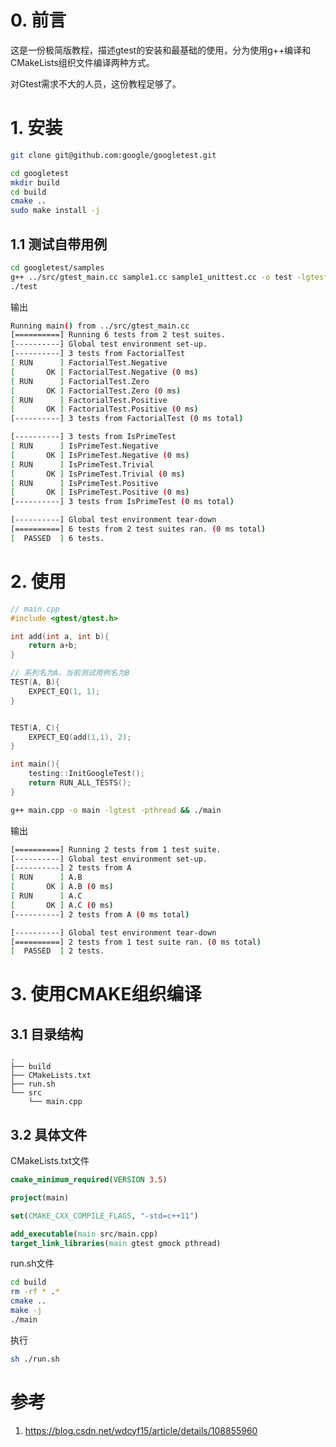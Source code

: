 # 0. 前言

这是一份极简版教程，描述gtest的安装和最基础的使用，分为使用g++编译和CMakeLists组织文件编译两种方式。

对Gtest需求不大的人员，这份教程足够了。

# 1. 安装

```bash
git clone git@github.com:google/googletest.git
```



```bash
cd googletest
mkdir build 
cd build
cmake ..
sudo make install -j
```



## 1.1 测试自带用例

```bash
cd googletest/samples
g++ ../src/gtest_main.cc sample1.cc sample1_unittest.cc -o test -lgtest -lgmock -lpthread -std=c++14
./test
```

输出

```bash
Running main() from ../src/gtest_main.cc
[==========] Running 6 tests from 2 test suites.
[----------] Global test environment set-up.
[----------] 3 tests from FactorialTest
[ RUN      ] FactorialTest.Negative
[       OK ] FactorialTest.Negative (0 ms)
[ RUN      ] FactorialTest.Zero
[       OK ] FactorialTest.Zero (0 ms)
[ RUN      ] FactorialTest.Positive
[       OK ] FactorialTest.Positive (0 ms)
[----------] 3 tests from FactorialTest (0 ms total)

[----------] 3 tests from IsPrimeTest
[ RUN      ] IsPrimeTest.Negative
[       OK ] IsPrimeTest.Negative (0 ms)
[ RUN      ] IsPrimeTest.Trivial
[       OK ] IsPrimeTest.Trivial (0 ms)
[ RUN      ] IsPrimeTest.Positive
[       OK ] IsPrimeTest.Positive (0 ms)
[----------] 3 tests from IsPrimeTest (0 ms total)

[----------] Global test environment tear-down
[==========] 6 tests from 2 test suites ran. (0 ms total)
[  PASSED  ] 6 tests.
```



# 2. 使用

```cpp
// main.cpp
#include <gtest/gtest.h>

int add(int a, int b){
    return a+b;
}

// 系列名为A，当前测试用例名为B
TEST(A, B){
    EXPECT_EQ(1, 1);
}


TEST(A, C){
    EXPECT_EQ(add(1,1), 2);
}

int main(){
    testing::InitGoogleTest();
    return RUN_ALL_TESTS();
}
```



```bash
g++ main.cpp -o main -lgtest -pthread && ./main
```



输出

```bash
[==========] Running 2 tests from 1 test suite.
[----------] Global test environment set-up.
[----------] 2 tests from A
[ RUN      ] A.B
[       OK ] A.B (0 ms)
[ RUN      ] A.C
[       OK ] A.C (0 ms)
[----------] 2 tests from A (0 ms total)

[----------] Global test environment tear-down
[==========] 2 tests from 1 test suite ran. (0 ms total)
[  PASSED  ] 2 tests.
```



# 3. 使用CMAKE组织编译

## 3.1 目录结构

```
.
├── build
├── CMakeLists.txt
├── run.sh
└── src
    └── main.cpp
```



## 3.2 具体文件

CMakeLists.txt文件

```cmake
cmake_minimum_required(VERSION 3.5)

project(main)

set(CMAKE_CXX_COMPILE_FLAGS, "-std=c++11")

add_executable(main src/main.cpp)
target_link_libraries(main gtest gmock pthread)
```



run.sh文件

```bash
cd build
rm -rf * .*
cmake ..
make -j
./main
```



执行

```bash
sh ./run.sh
```



# 参考

1. https://blog.csdn.net/wdcyf15/article/details/108855960